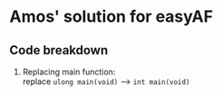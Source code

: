 # Amos' solution for easyAF

## Code breakdown  

1. Replacing main function:  
replace `ulong main(void)` --> `int main(void)`
